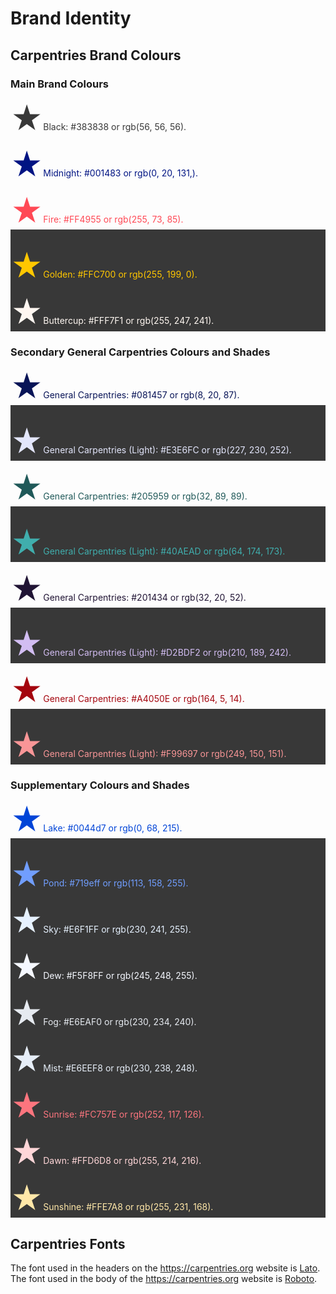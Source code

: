 # Brand Identity

## Carpentries Brand Colours

### Main Brand Colours

<p style="color:#383838;"><span style="font-size:50px;">&#9733;</span>Black: #383838 or rgb(56, 56, 56).</p>

<p style="color:#001483;"><span style="font-size:50px;">&#9733;</span>Midnight: #001483 or rgb(0, 20, 131,).</p>

<p style="color:#FF4955;"><span style="font-size:50px;">&#9733;</span>Fire:  #FF4955 or rgb(255, 73, 85).</p>

<div style="background-color:#383838; margin-top: -15px; padding-top: 15px">
<p style="color:#FFC700;"><span style="font-size:50px;">&#9733;</span>Golden: #FFC700 or rgb(255, 199, 0).</p>
<p style="color:#FFF7F1;"><span style="font-size:50px;">&#9733;</span>Buttercup: #FFF7F1 or rgb(255, 247, 241).</p>
</div>

### Secondary General Carpentries Colours and Shades

<p style="color:#081457;"><span style="font-size:50px;">&#9733;</span>General Carpentries: #081457 or rgb(8, 20, 87).</p>

<div style="background-color:#383838; margin-top: -15px; padding-top: 15px">
<p style="color:#E3E6FC;"><span style="font-size:50px;">&#9733;</span>General Carpentries (Light): #E3E6FC or rgb(227, 230, 252).</p>
</div>

<p style="color:#205959;"><span style="font-size:50px;">&#9733;</span>General Carpentries: #205959 or rgb(32, 89, 89).</p>

<div style="background-color:#383838; margin-top: -15px; padding-top: 15px">
<p style="color:#40AEAD;"><span style="font-size:50px;">&#9733;</span>General Carpentries (Light): #40AEAD or rgb(64, 174, 173).</p>
</div>

<p style="color:#201434;"><span style="font-size:50px;">&#9733;</span>General Carpentries: #201434 or rgb(32, 20, 52).</p>

<div style="background-color:#383838; margin-top: -15px; padding-top: 15px">
<p style="color:#D2BDF2;"><span style="font-size:50px;">&#9733;</span>General Carpentries (Light): #D2BDF2 or rgb(210, 189, 242).</p>
</div>

<p style="color:#A4050E;"><span style="font-size:50px;">&#9733;</span>General Carpentries: #A4050E or rgb(164, 5, 14).</p>

<div style="background-color:#383838; margin-top: -15px; padding-top: 15px">
<p style="color:#F99697;"><span style="font-size:50px;">&#9733;</span>General Carpentries (Light): #F99697 or rgb(249, 150, 151).</p>
</div>

### Supplementary Colours and Shades

<p style="color:#0044d7;"><span style="font-size:50px;">&#9733;</span>Lake: #0044d7 or rgb(0, 68, 215).</p>

<div style="background-color:#383838; margin-top: -15px; padding-top: 15px">
<p style="color:#719eff;"><span style="font-size:50px;">&#9733;</span>Pond: #719eff or rgb(113, 158, 255).</p>

<p style="color:#E6F1FF;"><span style="font-size:50px;">&#9733;</span>Sky: #E6F1FF or rgb(230, 241, 255).</p>

<p style="color:#F5F8FF;"><span style="font-size:50px;">&#9733;</span>Dew: #F5F8FF or rgb(245, 248, 255).</p>

<p style="color:#E6EAF0;"><span style="font-size:50px;">&#9733;</span>Fog: #E6EAF0 or rgb(230, 234, 240).</p>

<p style="color:#E6EEF8;"><span style="font-size:50px;">&#9733;</span>Mist: #E6EEF8 or rgb(230, 238, 248).</p>

<p style="color:#FC757E;"><span style="font-size:50px;">&#9733;</span>Sunrise: #FC757E or rgb(252, 117, 126).</p>

<p style="color:#FFD6D8;"><span style="font-size:50px;">&#9733;</span>Dawn: #FFD6D8 or rgb(255, 214, 216).</p>

<p style="color:#FFE7A8;"><span style="font-size:50px;">&#9733;</span>Sunshine: #FFE7A8 or rgb(255, 231, 168).</p>
</div>


## Carpentries Fonts

The font used in the headers on the <https://carpentries.org> website is [Lato](https://fonts.google.com/specimen/Lato).
The font used in the body of the <https://carpentries.org> website is [Roboto](https://fonts.google.com/specimen/Roboto).
